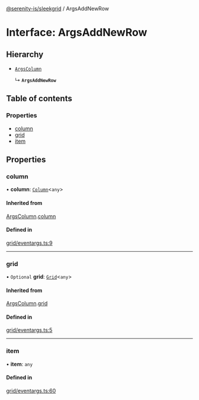 [@serenity-is/sleekgrid](../README.md) / ArgsAddNewRow

# Interface: ArgsAddNewRow

## Hierarchy

- [`ArgsColumn`](ArgsColumn.md)

  ↳ **`ArgsAddNewRow`**

## Table of contents

### Properties

- [column](ArgsAddNewRow.md#column)
- [grid](ArgsAddNewRow.md#grid)
- [item](ArgsAddNewRow.md#item)

## Properties

### column

• **column**: [`Column`](Column.md)\<`any`\>

#### Inherited from

[ArgsColumn](ArgsColumn.md).[column](ArgsColumn.md#column)

#### Defined in

[grid/eventargs.ts:9](https://github.com/serenity-is/sleekgrid/blob/master/src/grid/eventargs.ts#L9)

___

### grid

• `Optional` **grid**: [`Grid`](../classes/Grid.md)\<`any`\>

#### Inherited from

[ArgsColumn](ArgsColumn.md).[grid](ArgsColumn.md#grid)

#### Defined in

[grid/eventargs.ts:5](https://github.com/serenity-is/sleekgrid/blob/master/src/grid/eventargs.ts#L5)

___

### item

• **item**: `any`

#### Defined in

[grid/eventargs.ts:60](https://github.com/serenity-is/sleekgrid/blob/master/src/grid/eventargs.ts#L60)

